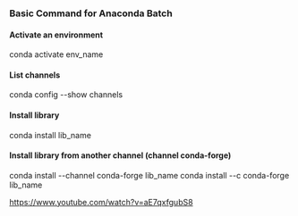 ### Basic Command for Anaconda Batch
#### Activate an environment
conda activate env_name
#### List channels
conda config --show channels
#### Install library
conda install lib_name
#### Install library from another channel (channel conda-forge)
conda install --channel conda-forge lib_name
conda install --c conda-forge lib_name

https://www.youtube.com/watch?v=aE7qxfgubS8
